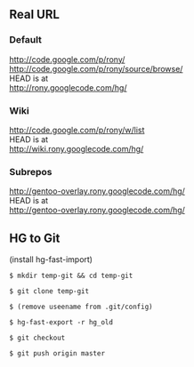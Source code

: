 ## Real URL ##
### Default ###
http://code.google.com/p/rony/<br>
<a href='http://code.google.com/p/rony/source/browse/'>http://code.google.com/p/rony/source/browse/</a><br>
HEAD is at<br>
<a href='http://rony.googlecode.com/hg/'>http://rony.googlecode.com/hg/</a><br>
<h3>Wiki</h3>
<a href='http://code.google.com/p/rony/w/list'>http://code.google.com/p/rony/w/list</a><br>
HEAD is at<br>
<a href='http://wiki.rony.googlecode.com/hg/'>http://wiki.rony.googlecode.com/hg/</a><br>
<h3>Subrepos</h3>
<a href='http://gentoo-overlay.rony.googlecode.com/hg/'>http://gentoo-overlay.rony.googlecode.com/hg/</a><br>
HEAD is at<br>
<a href='http://gentoo-overlay.rony.googlecode.com/hg/'>http://gentoo-overlay.rony.googlecode.com/hg/</a><br>

<h2>HG to Git</h2>
(install hg-fast-import)<br>
<pre><code>$ mkdir temp-git &amp;&amp; cd temp-git<br>
$ git clone temp-git<br>
$ (remove useename from .git/config)<br>
$ hg-fast-export -r hg_old<br>
$ git checkout<br>
$ git push origin master<br>
</code></pre>